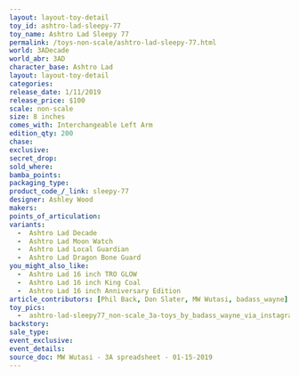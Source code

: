 ```yaml
---
layout: layout-toy-detail 
toy_id: ashtro-lad-sleepy-77
toy_name: Ashtro Lad Sleepy 77
permalink: /toys-non-scale/ashtro-lad-sleepy-77.html
world: 3ADecade
world_abr: 3AD
character_base: Ashtro Lad
layout: layout-toy-detail
categories: 
release_date: 1/11/2019
release_price: $100 
scale: non-scale
size: 8 inches
comes_with: Interchangeable Left Arm
edition_qty: 200
chase: 
exclusive: 
secret_drop: 
sold_where: 
bamba_points: 
packaging_type: 
product_code_/_link: sleepy-77
designer: Ashley Wood
makers: 
points_of_articulation: 
variants: 
  -  Ashtro Lad Decade
  -  Ashtro Lad Moon Watch
  -  Ashtro Lad Local Guardian
  -  Ashtro Lad Dragon Bone Guard
you_might_also_like: 
  -  Ashtro Lad 16 inch TRO GLOW
  -  Ashtro Lad 16 inch King Coal
  -  Ashtro Lad 16 inch Anniversary Edition 
article_contributors: [Phil Back, Don Slater, MW Wutasi, badass_wayne]
toy_pics: 
  -  ashtro-lad-sleepy77_non-scale_3a-toys_by_badass_wayne_via_instagram.jpg
backstory: 
sale_type: 
event_exclusive: 
event_details: 
source_doc: MW Wutasi - 3A spreadsheet - 01-15-2019
---
```

